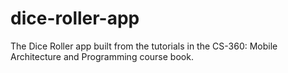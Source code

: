 # dice-roller-app
The Dice Roller app built from the tutorials in the CS-360: Mobile Architecture and Programming course book.
